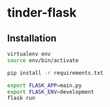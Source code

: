 # tinder-flask

## Installation

```bash
virtualenv env
source env/bin/activate

pip install -r requirements.txt

export FLASK_APP=main.py
export FLASK_ENV=development
flask run
```
